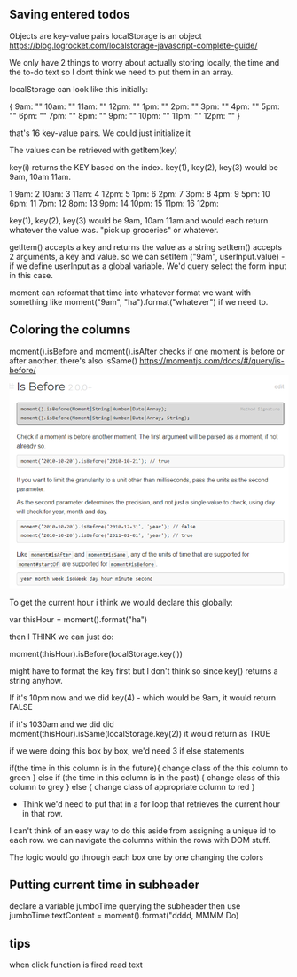 

## Saving entered todos

Objects are key-value pairs
localStorage is an object
https://blog.logrocket.com/localstorage-javascript-complete-guide/

We only have 2 things to worry about actually storing locally, the time and the to-do text
so I dont think we need to put them in an array. 

localStorage can look like this initially: 

{
9am: ""
10am: ""
11am: ""
12pm: ""
1pm: ""
2pm: ""
3pm: ""
4pm: ""
5pm: ""
6pm: ""
7pm: ""
8pm: ""
9pm: ""
10pm: ""
11pm: ""
12pm: ""
}


that's 16 key-value pairs. We could just initialize it 

The values can be retrieved with getItem(key) 

key(i) returns the KEY based on the index. key(1), key(2), key(3) would be 9am, 10am 11am. 

1 9am: 
2 10am: 
3 11am: 
4 12pm: 
5 1pm: 
6 2pm: 
7 3pm: 
8 4pm:
9 5pm: 
10 6pm: 
11 7pm: 
12 8pm: 
13 9pm: 
14 10pm: 
15 11pm: 
16 12pm: 

key(1), key(2), key(3) would be 9am, 10am 11am and would each return whatever the value was. "pick up groceries" or whatever.   

getItem() accepts a key and returns the value as a string
setItem() accepts 2 arguments, a key and value. so we can setItem ("9am", userInput.value) - if we define userInput as a global variable. We'd query select the form input in this case.

moment can reformat that time into whatever format we want with something like moment("9am", "ha").format("whatever") if we need to. 

## Coloring the columns


moment().isBefore and moment().isAfter checks if one moment is before or after another. there's also isSame()
https://momentjs.com/docs/#/query/is-before/
![isBefore](../Assets/isBefore.PNG)


To get the current hour i think we would declare this globally:

var thisHour = moment().format("ha")

then I THINK we can just do:


moment(thisHour).isBefore(localStorage.key(i)) 

might have to format the key first but I don't think so since key() returns a string anyhow. 

If it's 10pm now and we did key(4) - which would be 9am, it would return FALSE

if it's 1030am and we did did moment(thisHour).isSame(localStorage.key(2)) it would return as TRUE

if we were doing this box by box, 
we'd need 3 if else statements

if(the time in this column is in the future){
    change class of the this column to green
} else if (the time in this column is in the past) {
    change class of this column to grey
} else {
    change class of appropriate column to red
}

* Think we'd need to put that in a for loop that retrieves the current hour in that row. 

I can't think of an easy way to do this aside from assigning a unique id to each row. we can navigate the columns within the rows with DOM stuff. 

The logic would go through each box one by one changing the colors 



## Putting current time in subheader
declare a variable jumboTime querying the subheader 
then use jumboTime.textContent = moment().format("dddd, MMMM Do)


## tips
when click function is fired read text 
